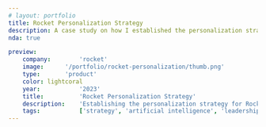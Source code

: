 ```yaml
---
# layout: portfolio
title: Rocket Personalization Strategy
description: A case study on how I established the personalization strategy for Rocket Companies.
nda: true

preview:
    company:        'rocket'
    image:      '/portfolio/rocket-personalization/thumb.png'
    type:       'product'
    color: lightcoral
    year:           '2023'
    title:          'Rocket Personalization Strategy'
    description:    'Establishing the personalization strategy for Rocket Companies.'
    tags:           ['strategy', 'artificial intelligence', 'leadership', 'personalization']
---
```


<script setup>
    import { useData } from 'vitepress'
    import PortfolioPage from '@components/PortfolioPage';
    const { frontmatter } = useData()
</script>

<PortfolioPage :pcolor="frontmatter.preview.color" :nda="frontmatter.nda">
    <template v-slot:title>{{ frontmatter.title }}</template>
    <template v-slot:year>{{ frontmatter.preview.year }}</template>
    <template v-slot:company>Rocket Mortgage</template>
    <template v-slot:hero>
      <img src="/portfolio/rocket-personalization/thumb.png">
    </template>
    <template v-slot:challenge>
      <p>Large financial decisions are a very personal thing. Through research, we knew that clients desired a personal experience, expected that their experience was personals, and assumed that it was. However, we also knew that Rocket was known as "The Big Red Machine" where everyone is treated like a number. We also knew that personalized experiences contribute to higher revenues and increased trust especcially for fintech.</p>
      <p>Our goal was to enable personalization at scale so that we could:</p>
      <ul>
        <li>Provide better service and experiences.</li>
        <li>Meet client expectations.</li>
        <li>Increase profit in a down mortgage market and in the long term.</li>
      </ul>
    </template>
    <template v-slot:outcome>
      <p>We established the company-wide strategy for personalization in 2023.</p>
      <p>This strategy impacts every aspect of the business that has a client-facing experience including:</p>
      <ul>
        <li>Product</li>
        <li>Marketing</li>
        <li>Artificial Intelligence</li>
        <li>Banking</li>
        <li>Design</li>
        <li>Engineering</li>
      </ul>
      <p>This was such a success and such an important part of Rocket's future that it became a top company priority in 2024. A new organization was formed around this priority to give it the resources it needs to become a durable and high-impact reality.</p>
    </template>
    <template v-slot:process>
      <p>This was a large, cross-functional effort that myself and a PM spearheaded. We dove through the organization to understand what personalization is happening, at what capacity, the results it drives, and what technology is enabling it. Once we identified the solution, I crafted the high-level strategy, paired it with a durable roadmap, and through effective storytelling built concensus around it at the senior leader levels.</p>
    </template>
</PortfolioPage>